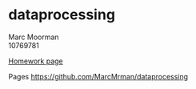 # dataprocessing

Marc Moorman  
10769781  

<a href = "index.html"> Homework page </a>

Pages https://github.com/MarcMrman/dataprocessing
